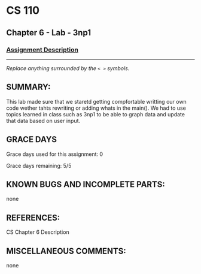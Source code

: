 # CS 110
## Chapter 6 - Lab - 3np1

### [Assignment Description](https://docs.google.com/document/d/1k8qs8vIsvlLiU3KX9Uql6LjVPWp0CBAjo_oArBhH2k4/edit?usp=sharing)

***

_Replace anything surrounded by the `< >` symbols._

## SUMMARY:
This lab made sure that we staretd getting compfortable writting our own code wether tahts rewriting or adding whats in the main(). We had to use topics learned in class such as 3np1 to be able to graph data and update that data based on user input. 

## GRACE DAYS
Grace days used for this assignment: 0

Grace days remaining: 5/5

## KNOWN BUGS AND INCOMPLETE PARTS:
 none

## REFERENCES:
 CS Chapter 6 Description

## MISCELLANEOUS COMMENTS:
 none

